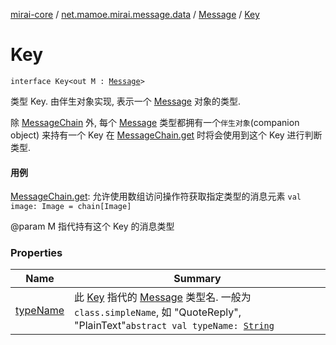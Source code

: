 [mirai-core](../../../index.md) / [net.mamoe.mirai.message.data](../../index.md) / [Message](../index.md) / [Key](./index.md)

# Key

`interface Key<out M : `[`Message`](../index.md)`>`

类型 Key. 由伴生对象实现, 表示一个 [Message](../index.md) 对象的类型.

除 [MessageChain](../../-message-chain/index.md) 外, 每个 [Message](../index.md) 类型都拥有一个`伴生对象`(companion object) 来持有一个 Key
在 [MessageChain.get](../../-message-chain/get.md) 时将会使用到这个 Key 进行判断类型.

#### 用例

[MessageChain.get](../../-message-chain/get.md): 允许使用数组访问操作符获取指定类型的消息元素 `val image: Image = chain[Image]`

@param M 指代持有这个 Key 的消息类型

### Properties

| Name | Summary |
|---|---|
| [typeName](type-name.md) | 此 [Key](./index.md) 指代的 [Message](../index.md) 类型名. 一般为 `class.simpleName`, 如 "QuoteReply", "PlainText"`abstract val typeName: `[`String`](https://kotlinlang.org/api/latest/jvm/stdlib/kotlin/-string/index.html) |
